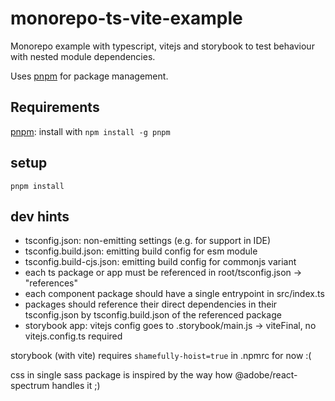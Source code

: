 # monorepo-ts-vite-example

Monorepo example with typescript, vitejs and storybook to test behaviour with nested module dependencies.

Uses [pnpm](https://pnpm.io/) for package management.

## Requirements

[pnpm](https://pnpm.io/): install with `npm install -g pnpm`

## setup

`pnpm install`

## dev hints

- tsconfig.json: non-emitting settings (e.g. for support in IDE)
- tsconfig.build.json: emitting build config for esm module
- tsconfig.build-cjs.json: emitting build config for commonjs variant
- each ts package or app must be referenced in root/tsconfig.json -> "references"
- each component package should have a single entrypoint in src/index.ts
- packages should reference their direct dependencies in their tsconfig.json by tsconfig.build.json of the referenced package
- storybook app: vitejs config goes to .storybook/main.js -> viteFinal, no vitejs.config.ts required

storybook (with vite) requires `shamefully-hoist=true` in .npmrc for now :(

css in single sass package is inspired by the way how @adobe/react-spectrum handles it ;)